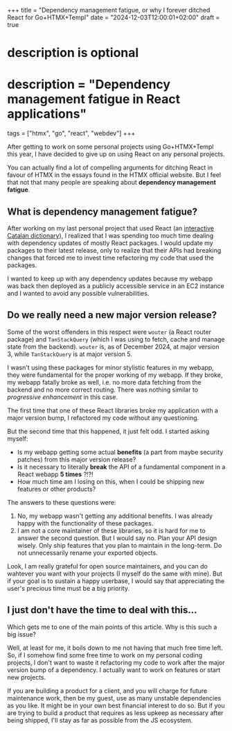 +++
title = "Dependency management fatigue, or why I forever ditched React for Go+HTMX+Templ"
date = "2024-12-03T12:00:01+02:00"
draft = true

#
# description is optional
#
# description = "Dependency management fatigue in React applications"

tags = ["htmx", "go", "react", "webdev"]
+++

After getting to work on some personal projects using Go+HTMX+Templ this year, I have decided to give up on using React on any personal projects.

You can actually find a lot of compelling arguments for ditching React in favour of HTMX in the essays found in the HTMX official website.
But I feel that not that many people are speaking about **dependency management fatigue**.

## What is dependency management fatigue?

After working on my last personal project that used React (an [interactive Catalan dictionary](https://github.com/erodrigufer/catDict)), I realized that I was spending too much time dealing with dependency updates of mostly React packages.
I would update my packages to their latest release, only to realize that their APIs had breaking changes that forced me to invest time refactoring my code that used the packages.

I wanted to keep up with any dependency updates because my webapp was back then deployed as a publicly accessible service in an EC2 instance and I wanted to avoid any possible vulnerabilities.

## Do we really need a new major version release?

Some of the worst offenders in this respect were `wouter` (a React router package) and `TanStackQuery` (which I was using to fetch, cache and manage state from the backend).
`wouter` is, as of December 2024, at major version 3, while `TanStackQuery` is at major version 5.

I wasn't using these packages for minor stylistic features in my webapp, they were fundamental for the proper working of my webapp.
If they broke, my webapp fatally broke as well, i.e. no more data fetching from the backend and no more correct routing.
There was nothing similar to _progressive enhancement_ in this case.

The first time that one of these React libraries broke my application with a major version bump, I refactored my code without any questioning.

But the second time that this happened, it just felt odd.
I started asking myself:

- Is my webapp getting some actual **benefits** (a part from maybe security patches) from this major version release?
- Is it necessary to literally **break** the API of a fundamental component in a React webapp **5 times** ?!?!
- How much time am I losing on this, when I could be shipping new features or other products?

The answers to these questions were:

1. No, my webapp wasn't getting any additional benefits.
   I was already happy with the functionality of these packages.
2. I am not a core maintainer of these libraries, so it is hard for me to answer the second question.
   But I would say no.
   Plan your API design wisely.
   Only ship features that you plan to maintain in the long-term.
   Do not unnecessarily rename your exported objects.

Look, I am really grateful for open source maintainers, and you can do wahtever you want with your projects (I myself do the same with mine).
But if your goal is to sustain a happy userbase, I would say that appreciating the user's precious time must be a big priority.

## I just don't have the time to deal with this...

Which gets me to one of the main points of this article.
Why is this such a big issue?

Well, at least for me, it boils down to me not having that much free time left.
So, if I somehow find some free time to work on my personal coding projects, I don't want to waste it refactoring my code to work after the major version bump of a dependency.
I actually want to work on features or start new projects.

If you are building a product for a client, and you will charge for future maintenance work, then be my guest, use as many unstable dependencies as you like.
It might be in your own best financial interest to do so.
But if you are trying to build a product that requires as less upkeep as necessary after being shipped, I'll stay as far as possible from the JS ecosystem.

<!-- TODO: Add discuss on HackerNews -->
